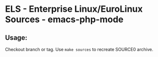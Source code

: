 # ELS - Enterprise Linux/EuroLinux Sources - emacs-php-mode
 
## Usage:
  Checkout branch or tag. Use `make sources` to recreate  SOURCE0 archive.
